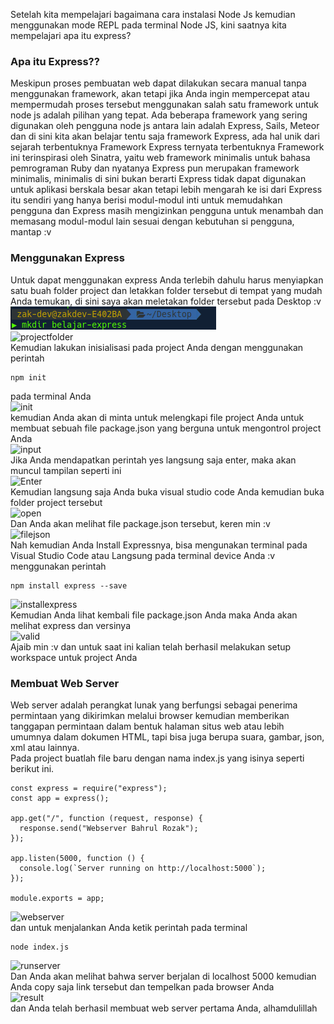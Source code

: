 Setelah kita mempelajari bagaimana cara instalasi Node Js kemudian menggunakan mode REPL pada terminal Node JS, kini saatnya kita mempelajari apa itu express?

### Apa itu Express??

Meskipun proses pembuatan web dapat dilakukan secara manual tanpa menggunakan framework, akan tetapi jika Anda ingin mempercepat atau mempermudah proses tersebut menggunakan salah satu framework untuk node js adalah pilihan yang tepat. Ada beberapa framework yang sering digunakan oleh pengguna node js antara lain adalah Express, Sails, Meteor dan di sini kita akan belajar tentu saja framework Express, ada hal unik dari sejarah terbentuknya Framework Express ternyata terbentuknya Framework ini terinspirasi oleh Sinatra, yaitu web framework minimalis untuk bahasa pemrograman Ruby dan nyatanya Express pun merupakan framework minimalis, minimalis di sini bukan berarti Express tidak dapat digunakan untuk aplikasi berskala besar akan tetapi lebih mengarah ke isi dari Express itu sendiri yang hanya berisi modul-modul inti untuk memudahkan pengguna dan Express masih mengizinkan pengguna untuk menambah dan memasang modul-modul lain sesuai dengan kebutuhan si pengguna, mantap :v

### Menggunakan Express

Untuk dapat menggunakan express Anda terlebih dahulu harus menyiapkan satu buah folder project dan letakkan folder tersebut di tempat yang mudah Anda temukan, di sini saya akan meletakan folder tersebut pada Desktop :v
![](https://github.com/Bahrul-Rozak/Belajar-Node-JS/blob/main/02_Mengenal_Express/image/mkdir.png) <br>
![projectfolder]() <br>
Kemudian lakukan inisialisasi pada project Anda dengan menggunakan perintah <br>

```
npm init
```

pada terminal Anda <br>
![init]()<br>
kemudian Anda akan di minta untuk melengkapi file project Anda untuk membuat sebuah file package.json yang berguna untuk mengontrol project Anda <br>
![input]() <br>
Jika Anda mendapatkan perintah yes langsung saja enter, maka akan muncul tampilan seperti ini <br>
![Enter]() <br>
Kemudian langsung saja Anda buka visual studio code Anda kemudian buka folder project tersebut <br>
![open]() <br>
Dan Anda akan melihat file package.json tersebut, keren min :v <br>
![filejson]() <br>
Nah kemudian Anda Install Expressnya, bisa mengunakan terminal pada Visual Studio Code atau Langsung pada terminal device Anda :v <br>
menggunakan perintah <br>

```
npm install express --save
```

![installexpress]() <br>
Kemudian Anda lihat kembali file package.json Anda maka Anda akan melihat express dan versinya <br>
![valid]() <br>
Ajaib min :v dan untuk saat ini kalian telah berhasil melakukan setup workspace untuk project Anda

### Membuat Web Server

Web server adalah perangkat lunak yang berfungsi sebagai penerima permintaan yang dikirimkan melalui browser kemudian memberikan tanggapan permintaan dalam bentuk halaman situs web atau lebih umumnya dalam dokumen HTML, tapi bisa juga berupa suara, gambar, json, xml atau lainnya.
<br>
Pada project buatlah file baru dengan nama index.js yang isinya seperti berikut ini.

```
const express = require("express");
const app = express();

app.get("/", function (request, response) {
  response.send("Webserver Bahrul Rozak");
});

app.listen(5000, function () {
  console.log(`Server running on http://localhost:5000`);
});

module.exports = app;
```

![webserver]() <br>
dan untuk menjalankan Anda ketik perintah pada terminal <br>

```
node index.js
```

![runserver]()<br>
Dan Anda akan melihat bahwa server berjalan di localhost 5000 kemudian Anda copy saja link tersebut dan tempelkan pada browser Anda <br>
![result]() <br>
dan Anda telah berhasil membuat web server pertama Anda, alhamdulillah
